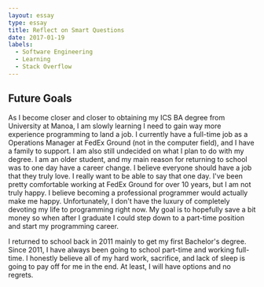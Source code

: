 ```yaml
---
layout: essay
type: essay
title: Reflect on Smart Questions
date: 2017-01-19
labels:
  - Software Engineering
  - Learning
  - Stack Overflow
---
```


## Future Goals

As I become closer and closer to obtaining my ICS BA degree from University at Manoa, I am slowly learning I need to gain way more experience programming to land a job.  I currently have a full-time job as a Operations Manager at FedEx Ground (not in the computer field), and I have a family to support.  I am also still undecided on what I plan to do with my degree.  I am an older student, and my main reason for returning to school was to one day have a career change.  I believe everyone should have a job that they truly love.  I really want to be able to say that one day.  I've been pretty comfortable working at FedEx Ground for over 10 years, but I am not truly happy.  I believe becoming a professional programmer would actually make me happy.  Unfortunately, I don't have the luxury of completely devoting my life to programming right now.  My goal is to hopefully save a bit money so when after I graduate I could step down to a part-time position and start my programming career.  

I returned to school back in 2011 mainly to get my first Bachelor's degree.  Since 2011, I have always been going to school part-time and working full-time.  I honestly believe all of my hard work, sacrifice, and lack of sleep is going to pay off for me in the end.  At least, I will have options and no regrets.
